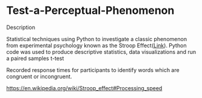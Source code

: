 # Test-a-Perceptual-Phenomenon

Description

Statistical techniques using Python to investigate a classic phenomenon from experimental psychology known as the Stroop Effect([Link](https://en.wikipedia.org/wiki/Stroop_effect#Processing_speed)). Python code was used to produce descriptive statistics, data visualizations and run a paired samples t-test

Recorded response times for participants to identify words which are congruent or incongruent.

https://en.wikipedia.org/wiki/Stroop_effect#Processing_speed
